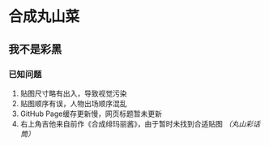 # 合成丸山菜

## 我不是彩黑

### 已知问题 

1. 贴图尺寸略有出入，导致视觉污染
2. 贴图顺序有误，人物出场顺序混乱
3. GitHub Page缓存更新慢，网页标题暂未更新
4. 右上角吉他来自前作《合成绯玛丽酱》，由于暂时未找到合适贴图 *（丸山彩话筒）*